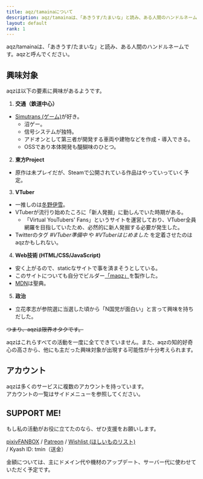 ```yaml
---
title: aqz/tamainaについて
description: aqz/tamainaは、「あきうす/たまいな」と読み、ある人間のハンドルネームです。このサイトの執筆主です。
layout: default
rank: 1
---
```

aqz/tamainaは、「あきうす/たまいな」と読み、ある人間のハンドルネームです。aqzと呼んでください。

## 興味対象
aqzは以下の要素に興味があるようです。
1. **交通（鉄道中心）**
  * [Simutrans (ゲーム)](http://japanese.simutrans.com/)が好き。
    * 沼ゲー。
    * 信号システムが独特。
    * アドオンとして第三者が開発する車両や建物などを作成・導入できる。
    * OSSであり本体開発も醍醐味のひとつ。
2. **東方Project**
  * 原作は未プレイだが、Steamで公開されている作品はやっていっていく予定。
3. **VTuber**
  * 一推しのは[冬野伊雪](https://www.youtube.com/channel/UCcmuIymL38UIP9_ojixhyww)。
  * VTuberが流行り始めたころに「新人発掘」に勤しんでいた時期がある。
    * 「Virtual YouTubers' Fans」というサイトを運営しており、VTuber全員網羅を目指していたため、必然的に新人発掘する必要が発生した。
  * Twitterのタグ *#VTuber準備中* や *#VTuberはじめました* を定着させたのはaqzかもしれない。
4. **Web技術 (HTML/CSS/JavaScript)**
  * 安く上がるので、staticなサイトで事を済まそうとしている。
  * このサイトについても自分でビルダー[「maqz」](/maqz/)を製作した。
  * [MDN](https://developer.mozilla.org/ja/)は聖典。
5. **政治**
  * 立花孝志が参院選に当選した頃から「N国党が面白い」と言って興味を持ちだした。

~~つまり、aqzは限界オタクです。~~  

aqzはこれらすべての活動を一度に全てできていません。また、aqzの知的好奇心の高さから、他にも主だった興味対象が出現する可能性が十分考えられます。

## アカウント
aqzは多くのサービスに複数のアカウントを持っています。  
アカウントの一覧はサイドメニューを参照してください。

## SUPPORT ME!
もし私の活動がお役に立てたのなら、ぜひ支援をお願いします。

[pixivFANBOX](https://www.pixiv.net/fanbox/creator/31992369) / [Patreon](https://www.patreon.com/aqz) / [Wishlist (ほしいものリスト)](http://amzn.asia/1Xa1Qa0)  / Kyash ID: tmin（送金）

金額については、主にドメイン代や機材のアップデート、サーバー代に使わせていただく予定です。

